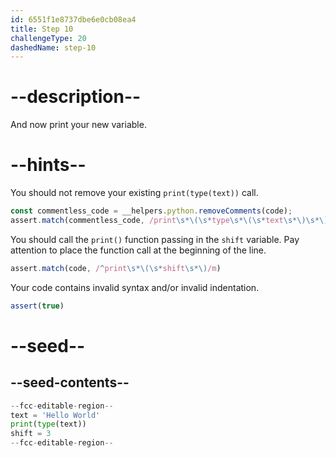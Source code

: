 ```yaml
---
id: 6551f1e8737dbe6e0cb08ea4
title: Step 10
challengeType: 20
dashedName: step-10
---
```


# --description--

And now print your new variable.

# --hints--

You should not remove your existing `print(type(text))` call.

```js
const commentless_code = __helpers.python.removeComments(code);
assert.match(commentless_code, /print\s*\(\s*type\s*\(\s*text\s*\)\s*\)/)
```

You should call the `print()` function passing in the `shift` variable. Pay attention to place the function call at the beginning of the line.

```js
assert.match(code, /^print\s*\(\s*shift\s*\)/m)
```

Your code contains invalid syntax and/or invalid indentation.

```js
assert(true)
```

# --seed--

## --seed-contents--

```py
--fcc-editable-region--
text = 'Hello World'
print(type(text))
shift = 3
--fcc-editable-region--
```
